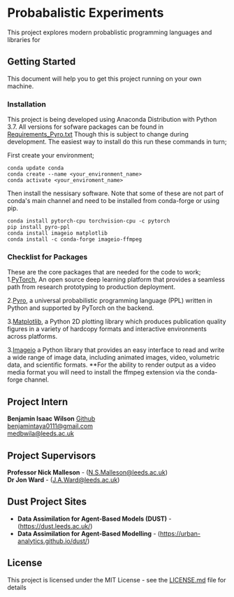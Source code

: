 # Probabalistic Experiments

This project explores modern probablistic programming languages and libraries for

## Getting Started
This document will help you to get this project running on your own machine.

### Installation

This project is being developed using Anaconda Distribution with Python 3.7. All versions for sofware packages can be found in [Requirements_Pyro.txt](https://github.com/Urban-Analytics/dust/blob/ProbablisticABM/Projects/ProbablisticABM/super_simple_model/requirements_Pyro.txt) Though this is subject to change during development. The easiest way to install do this run these commands in turn;

First create your environment;
```
conda update conda
conda create --name <your_environment_name>
conda activate <your_enviroment_name>
```
Then install the nessisary software. Note that some of these are not part of conda's main channel and need to be installed from conda-forge or using pip.
```
conda install pytorch-cpu torchvision-cpu -c pytorch
pip install pyro-ppl
conda install imageio matplotlib
conda install -c conda-forge imageio-ffmpeg
```

### Checklist for Packages
These are the core packages that are needed for the code to work;<br>
1.[PyTorch](https://pytorch.org/), An open source deep learning platform that provides a seamless path from research prototyping to production deployment.

2.[Pyro](https://pyro.ai/), a universal probabilistic programming language (PPL) written in Python and supported by PyTorch on the backend.<br>

3.[Matplotlib](https://matplotlib.org), a Python 2D plotting library which produces publication quality figures in a variety of hardcopy formats and interactive environments across platforms.

3.[Imageio](https://imageio.github.io/) a Python library that provides an easy interface to read and write a wide range of image data, including animated images, video, volumetric data, and scientific formats. **For the ability to render output as a video media format you will need to install the ffmpeg extension via the conda-forge channel.

## Project Intern

  **Benjamin Isaac Wilson** 
  [Github](https://github.com/BenjaminIsaac0111)<br>
  benjamintaya0111@gmail.com<br>
  medbwila@leeds.ac.uk

## Project Supervisors

  **Professor Nick Malleson** - (N.S.Malleson@leeds.ac.uk)<br>
  **Dr Jon Ward** - (J.A.Ward@leeds.ac.uk)
  
## Dust Project Sites
* **Data Assimilation for Agent-Based Models (DUST)** - (https://dust.leeds.ac.uk/)<br>
* **Data Assimilation for Agent-Based Modelling** - (https://urban-analytics.github.io/dust/)

## License

This project is licensed under the MIT License - see the [LICENSE.md](LICENSE.md) file for details

